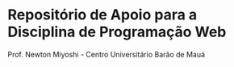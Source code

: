 # Repositório de Apoio para a Disciplina de Programação Web

Prof. Newton Miyoshi - Centro Universitário Barão de Mauá	

